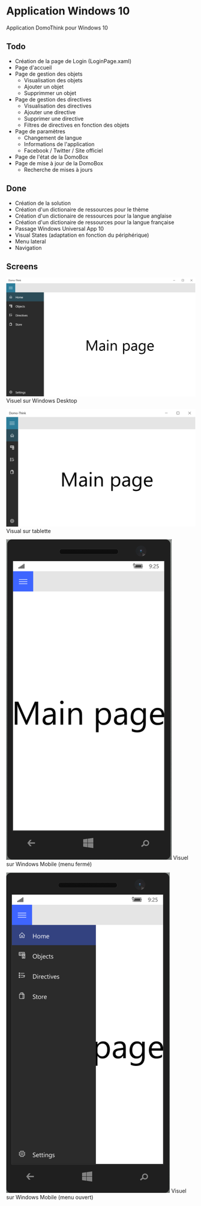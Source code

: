 Application Windows 10
=======

Application DomoThink pour Windows 10

## Todo ##

- Création de la page de Login (LoginPage.xaml)
- Page d'accueil
- Page de gestion des objets
	- Visualisation des objets
	- Ajouter un objet
	- Supprimmer un objet
- Page de gestion des directives
	- Visualisation des directives
	- Ajouter une directive
	- Supprimer une directive
	- Filtres de directives en fonction des objets
- Page de paramètres
	- Changement de langue
	- Informations de l'application
	- Facebook / Twitter / Site officiel
- Page de l'état de la DomoBox
- Page de mise à jour de la DomoBox
	- Recherche de mises à jours


## Done ##

- Création de la solution
- Création d'un dictionaire de ressources pour le thème
- Création d'un dictionaire de ressources pour la langue anglaise
- Création d'un dictionaire de ressources pour la langue française
- Passage Windows Universal App 10
- Visual States (adaptation en fonction du périphérique)
- Menu lateral
- Navigation


## Screens ##

![alt tag](https://github.com/jsthibault/Domo-Think-EIP/blob/App-WindowsPhone/Screens/Screen_1.PNG)
Visuel sur Windows Desktop

![alt tag](https://github.com/jsthibault/Domo-Think-EIP/blob/App-WindowsPhone/Screens/Screen_2.PNG)
Visual sur tablette

![alt tag](https://github.com/jsthibault/Domo-Think-EIP/blob/App-WindowsPhone/Screens/Screen_3.PNG)
Visuel sur Windows Mobile (menu fermé)

![alt tag](https://github.com/jsthibault/Domo-Think-EIP/blob/App-WindowsPhone/Screens/Screen_4.PNG)
Visuel sur Windows Mobile (menu ouvert)

